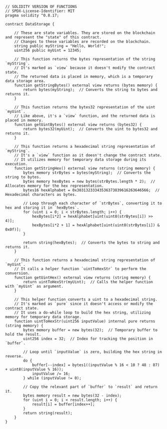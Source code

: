 
    // SOLIDITY VERSION OF FUNCTIONS  
    // SPDX-License-Identifier: MIT
    pragma solidity ^0.8.17;

    contract DataStorage {

        // These are state variables. They are stored on the blockchain and represent the "state" of this contract.
        // Changes to these variables are recorded on the blockchain.
        string public myString = "Hello, World!";
        uint256 public myUint = 12345;

        // This function returns the bytes representation of the string `myString`.
        // It's marked as `view` because it doesn't modify the contract state.
        // The returned data is placed in memory, which is a temporary data storage area.
        function getStringBytes() external view returns (bytes memory) {
            return bytes(myString);  // Converts the string to bytes and returns it.
        }

        // This function returns the bytes32 representation of the uint `myUint`.
        // Like above, it's a `view` function, and the returned data is placed in memory.
        function getUintBytes() external view returns (bytes32) {
            return bytes32(myUint);  // Converts the uint to bytes32 and returns it.
        }

        // This function returns a hexadecimal string representation of `myString`.
        // It's a `view` function as it doesn't change the contract state.
        // It utilizes memory for temporary data storage during its execution.
        function getStringHex() external view returns (string memory) {
            bytes memory strBytes = bytes(myString);  // Converts the string to bytes.
            bytes memory hexBytes = new bytes(strBytes.length * 2);  // Allocates memory for the hex representation.
            bytes16 hexAlphabet = 0x30313233343536373839616263646566;  // Hexadecimal characters as bytes.

            // Loop through each character of `strBytes`, converting it to hex and storing it in `hexBytes`.
            for (uint i = 0; i < strBytes.length; i++) {
                hexBytes[i*2] = hexAlphabet[uint(uint8(strBytes[i]) >> 4)];
                hexBytes[i*2 + 1] = hexAlphabet[uint(uint8(strBytes[i]) & 0x0f)];
            }

            return string(hexBytes);  // Converts the bytes to string and returns it.
        }

        // This function returns a hexadecimal string representation of `myUint`.
        // It calls a helper function `uintToHexStr` to perform the conversion.
        function getUintHex() external view returns (string memory) {
            return uintToHexStr(myUint);  // Calls the helper function with `myUint` as argument.
        }

        // This helper function converts a uint to a hexadecimal string.
        // It's marked as `pure` since it doesn't access or modify the contract state.
        // It uses a do-while loop to build the hex string, utilizing memory for temporary data storage.
        function uintToHexStr(uint256 inputValue) internal pure returns (string memory) {
            bytes memory buffer = new bytes(32);  // Temporary buffer to hold the result.
            uint256 index = 32;  // Index for tracking the position in `buffer`.
        
            // Loop until `inputValue` is zero, building the hex string in reverse.
            do {
                buffer[--index] = bytes1((inputValue % 16 < 10 ? 48 : 87) + uint8(inputValue % 16));
                inputValue /= 16;
            } while (inputValue != 0);
        
            // Copy the relevant part of `buffer` to `result` and return it.
            bytes memory result = new bytes(32 - index);
            for (uint i = 0; i < result.length; i++) {
                result[i] = buffer[index++];
            }
            return string(result);
        }
    }
